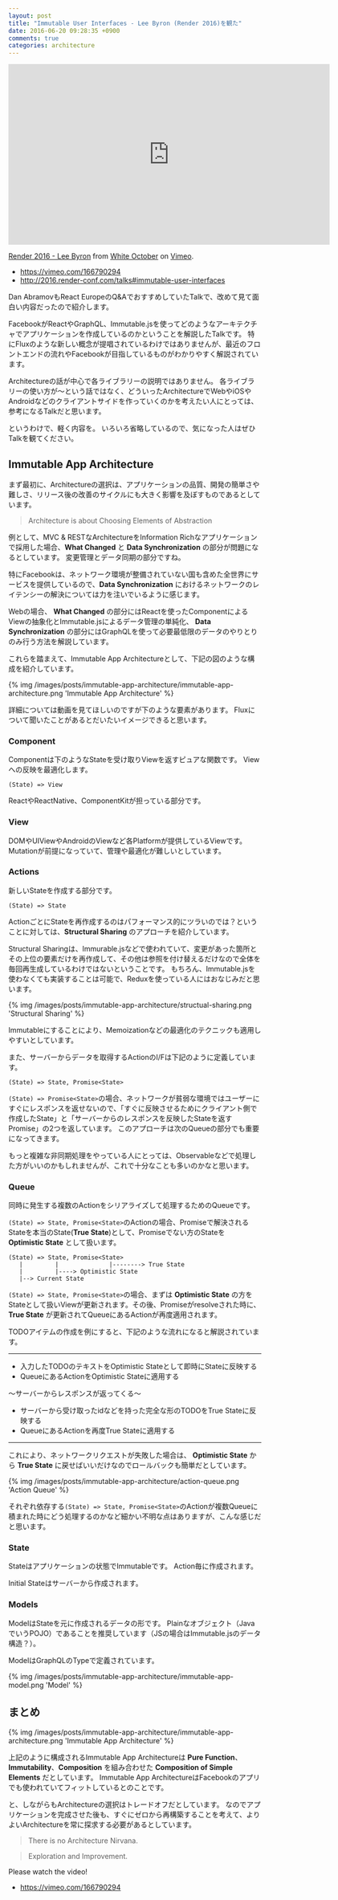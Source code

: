 ```yaml
---
layout: post
title: "Immutable User Interfaces - Lee Byron (Render 2016)を観た"
date: 2016-06-20 09:28:35 +0900
comments: true
categories: architecture
---
```


<iframe src="https://player.vimeo.com/video/166790294" width="640" height="360" frameborder="0" webkitallowfullscreen mozallowfullscreen allowfullscreen></iframe>
<p><a href="https://vimeo.com/166790294">Render 2016 - Lee Byron</a> from <a href="https://vimeo.com/whiteoctober">White October</a> on <a href="https://vimeo.com">Vimeo</a>.</p>

* https://vimeo.com/166790294
* http://2016.render-conf.com/talks#immutable-user-interfaces

Dan AbramovもReact EuropeのQ&AでおすすめしていたTalkで、改めて見て面白い内容だったので紹介します。

FacebookがReactやGraphQL、Immutable.jsを使ってどのようなアーキテクチャでアプリケーションを作成しているのかということを解説したTalkです。
特にFluxのような新しい概念が提唱されているわけではありませんが、最近のフロントエンドの流れやFacebookが目指しているものがわかりやすく解説されています。

Architectureの話が中心で各ライブラリーの説明ではありません。
各ライブラリーの使い方が〜という話ではなく、どういったArchitectureでWebやiOSやAndroidなどのクライアントサイドを作っていくのかを考えたい人にとっては、参考になるTalkだと思います。

というわけで、軽く内容を。
いろいろ省略しているので、気になった人はぜひTalkを観てください。

<!-- more -->

## Immutable App Architecture

まず最初に、Architectureの選択は、アプリケーションの品質、開発の簡単さや難しさ、リリース後の改善のサイクルにも大きく影響を及ぼすものであるとしています。

> Architecture is about Choosing Elements of Abstraction

例として、MVC & RESTなArchitectureをInformation Richなアプリケーションで採用した場合、**What Changed** と **Data Synchronization** の部分が問題になるとしています。
変更管理とデータ同期の部分ですね。

特にFacebookは、ネットワーク環境が整備されていない国も含めた全世界にサービスを提供しているので、**Data Synchronization** におけるネットワークのレイテンシーの解決については力を注いでいるように感じます。

Webの場合、 **What Changed** の部分にはReactを使ったComponentによるViewの抽象化とImmutable.jsによるデータ管理の単純化、 **Data Synchronization** の部分にはGraphQLを使って必要最低限のデータのやりとりのみ行う方法を解説しています。

これらを踏まえて、Immutable App Architectureとして、下記の図のような構成を紹介しています。

{% img /images/posts/immutable-app-architecture/immutable-app-architecture.png 'Immutable App Architecture' %}

詳細については動画を見てほしいのですが下のような要素があります。
Fluxについて聞いたことがあるとだいたいイメージできると思います。

### Component

Componentは下のようなStateを受け取りViewを返すピュアな関数です。
Viewへの反映を最適化します。

```
(State) => View
```

ReactやReactNative、ComponentKitが担っている部分です。

### View

DOMやUIViewやAndroidのViewなど各Platformが提供しているViewです。
Mutationが前提になっていて、管理や最適化が難しいとしています。

### Actions

新しいStateを作成する部分です。

```
(State) => State
```

ActionごとにStateを再作成するのはパフォーマンス的にツラいのでは？ということに対しては、**Structural Sharing** のアプローチを紹介しています。

Structural Sharingは、Immurable.jsなどで使われていて、変更があった箇所とその上位の要素だけを再作成して、その他は参照を付け替えるだけなので全体を毎回再生成しているわけではないということです。
もちろん、Immutable.jsを使わなくても実装することは可能で、Reduxを使っている人にはおなじみだと思います。

{% img /images/posts/immutable-app-architecture/structual-sharing.png 'Structural Sharing' %}

Immutableにすることにより、Memoizationなどの最適化のテクニックも適用しやすいとしています。

また、サーバーからデータを取得するActionのI/Fは下記のように定義しています。

```
(State) => State, Promise<State>
```

`(State) => Promise<State>`の場合、ネットワークが貧弱な環境ではユーザーにすぐにレスポンスを返せないので、「すぐに反映させるためにクライアント側で作成したState」と「サーバーからのレスポンスを反映したStateを返すPromise」の2つを返しています。
このアプローチは次のQueueの部分でも重要になってきます。

もっと複雑な非同期処理をやっている人にとっては、Observableなどで処理した方がいいのかもしれませんが、これで十分なことも多いのかなと思います。

### Queue

同時に発生する複数のActionをシリアライズして処理するためのQueueです。

`(State) => State, Promise<State>`のActionの場合、Promiseで解決されるStateを本当のState(**True State**)として、Promiseでない方のStateを **Optimistic State** として扱います。

```
(State) => State, Promise<State>
   |         |              |--------> True State
   |         |----> Optimistic State
   |--> Current State
```

`(State) => State, Promise<State>`の場合、まずは **Optimistic State** の方をStateとして扱いViewが更新されます。その後、Promiseがresolveされた時に、**True State** が更新されてQueueにあるActionが再度適用されます。

TODOアイテムの作成を例にすると、下記のような流れになると解説されています。

-----------------------

* 入力したTODOのテキストをOptimistic Stateとして即時にStateに反映する
* QueueにあるActionをOptimistic Stateに適用する

〜サーバーからレスポンスが返ってくる〜

* サーバーから受け取ったidなどを持った完全な形のTODOをTrue Stateに反映する
* QueueにあるActionを再度True Stateに適用する

-----------------------

これにより、ネットワークリクエストが失敗した場合は、 **Optimistic State** から **True State** に戻せばいいだけなのでロールバックも簡単だとしています。

{% img /images/posts/immutable-app-architecture/action-queue.png 'Action Queue' %}

それぞれ依存する`(State) => State, Promise<State>`のActionが複数Queueに積まれた時にどう処理するのかなど細かい不明な点はありますが、こんな感じだと思います。

### State

Stateはアプリケーションの状態でImmutableです。
Action毎に作成されます。

Initial Stateはサーバーから作成されます。

### Models

ModelはStateを元に作成されるデータの形です。
Plainなオブジェクト（JavaでいうPOJO）であることを推奨しています（JSの場合はImmutable.jsのデータ構造？）。

ModelはGraphQLのTypeで定義されています。

{% img /images/posts/immutable-app-architecture/immutable-app-model.png 'Model' %}

## まとめ

{% img /images/posts/immutable-app-architecture/immutable-app-architecture.png 'Immutable App Architecture' %}

上記のように構成されるImmutable App Architectureは **Pure Function**、**Immutability**、**Composition** を組み合わせた **Composition of Simple Elements** だとしています。
Immutable App ArchitectureはFacebookのアプリでも使われていてフィットしているとのことです。

と、しながらもArchitectureの選択はトレードオフだとしています。
なのでアプリケーションを完成させた後も、すぐにゼロから再構築することを考えて、よりよいArchitectureを常に探求する必要があるとしています。

> There is no Architecture Nirvana.

> Exploration and Improvement.

Please watch the video!

* https://vimeo.com/166790294
